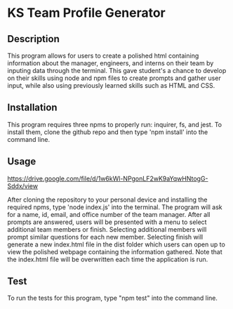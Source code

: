 # KS Team Profile Generator

## Description

This program allows for users to create a polished html containing information about the manager, engineers, and interns on their team by inputing data through the terminal. This gave student's a chance to develop on their skills using node and npm files to create prompts and gather user input, while also using previously learned skills such as HTML and CSS.

## Installation

This program requires three npms to properly run: inquirer, fs, and jest. To install them, clone the github repo and then type 'npm install' into the command line.


## Usage

https://drive.google.com/file/d/1w6kWl-NPgonLF2wK9aYqwHNtogG-Sddx/view

After cloning the repository to your personal device and installing the required npms, type 'node index.js' into the terminal. The program will ask for a name, id, email, and office number of the team manager. After all prompts are answered, users will be presented with a menu to select additional team members or finish. Selecting additional members will prompt similar questions for each new member. Selecting finish will generate a new index.html file in the dist folder which users can open up to view the polished webpage containing the information gathered. Note that the index.html file will be overwritten each time the application is run.

## Test

To run the tests for this program, type "npm test" into the command line.